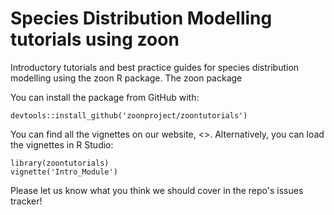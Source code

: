 # Species Distribution Modelling tutorials using zoon

Introductory tutorials and best practice guides for species distribution modelling using the zoon R package. The zoon package 

You can install the package from GitHub with:

```{r}
devtools::install_github('zoonproject/zoontutorials')
```

You can find all the vignettes on our website, <>. Alternatively, you can load the vignettes in R Studio: 

```{r}
library(zoontutorials)
vignette('Intro_Module')
```





Please let us know what you think we should cover in the repo's issues tracker!

